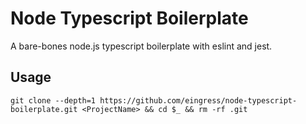 # Node Typescript Boilerplate

A bare-bones node.js typescript boilerplate with eslint and jest.

## Usage

```shell
git clone --depth=1 https://github.com/eingress/node-typescript-boilerplate.git <ProjectName> && cd $_ && rm -rf .git
```
